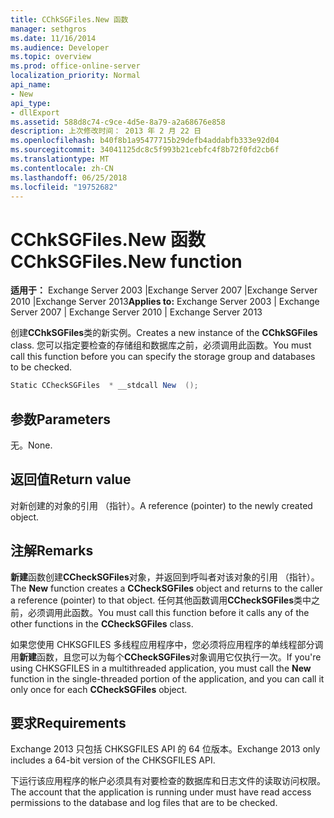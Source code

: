 ```yaml
---
title: CChkSGFiles.New 函数
manager: sethgros
ms.date: 11/16/2014
ms.audience: Developer
ms.topic: overview
ms.prod: office-online-server
localization_priority: Normal
api_name:
- New
api_type:
- dllExport
ms.assetid: 588d8c74-c9ce-4d5e-8a79-a2a68676e858
description: 上次修改时间： 2013 年 2 月 22 日
ms.openlocfilehash: b40f8b1a95477715b29defb4addabfb333e92d04
ms.sourcegitcommit: 34041125dc8c5f993b21cebfc4f8b72f0fd2cb6f
ms.translationtype: MT
ms.contentlocale: zh-CN
ms.lasthandoff: 06/25/2018
ms.locfileid: "19752682"
---
```

# <a name="cchksgfilesnew-function"></a><span data-ttu-id="7b3c4-103">CChkSGFiles.New 函数</span><span class="sxs-lookup"><span data-stu-id="7b3c4-103">CChkSGFiles.New function</span></span>

<span data-ttu-id="7b3c4-104">**适用于：** Exchange Server 2003 |Exchange Server 2007 |Exchange Server 2010 |Exchange Server 2013</span><span class="sxs-lookup"><span data-stu-id="7b3c4-104">**Applies to:** Exchange Server 2003 | Exchange Server 2007 | Exchange Server 2010 | Exchange Server 2013</span></span>
  
<span data-ttu-id="7b3c4-105">创建**CChkSGFiles**类的新实例。</span><span class="sxs-lookup"><span data-stu-id="7b3c4-105">Creates a new instance of the **CChkSGFiles** class.</span></span> <span data-ttu-id="7b3c4-106">您可以指定要检查的存储组和数据库之前，必须调用此函数。</span><span class="sxs-lookup"><span data-stu-id="7b3c4-106">You must call this function before you can specify the storage group and databases to be checked.</span></span> 
  
```cs
Static CCheckSGFiles  * __stdcall New  ();

```

## <a name="parameters"></a><span data-ttu-id="7b3c4-107">参数</span><span class="sxs-lookup"><span data-stu-id="7b3c4-107">Parameters</span></span>

<span data-ttu-id="7b3c4-108">无。</span><span class="sxs-lookup"><span data-stu-id="7b3c4-108">None.</span></span>
  
## <a name="return-value"></a><span data-ttu-id="7b3c4-109">返回值</span><span class="sxs-lookup"><span data-stu-id="7b3c4-109">Return value</span></span>

<span data-ttu-id="7b3c4-110">对新创建的对象的引用 （指针）。</span><span class="sxs-lookup"><span data-stu-id="7b3c4-110">A reference (pointer) to the newly created object.</span></span>
  
## <a name="remarks"></a><span data-ttu-id="7b3c4-111">注解</span><span class="sxs-lookup"><span data-stu-id="7b3c4-111">Remarks</span></span>

<span data-ttu-id="7b3c4-112">**新建**函数创建**CCheckSGFiles**对象，并返回到呼叫者对该对象的引用 （指针）。</span><span class="sxs-lookup"><span data-stu-id="7b3c4-112">The **New** function creates a **CCheckSGFiles** object and returns to the caller a reference (pointer) to that object.</span></span> <span data-ttu-id="7b3c4-113">任何其他函数调用**CCheckSGFiles**类中之前，必须调用此函数。</span><span class="sxs-lookup"><span data-stu-id="7b3c4-113">You must call this function before it calls any of the other functions in the **CCheckSGFiles** class.</span></span> 
  
<span data-ttu-id="7b3c4-114">如果您使用 CHKSGFILES 多线程应用程序中，您必须将应用程序的单线程部分调用**新建**函数，且您可以为每个**CCheckSGFiles**对象调用它仅执行一次。</span><span class="sxs-lookup"><span data-stu-id="7b3c4-114">If you're using CHKSGFILES in a multithreaded application, you must call the **New** function in the single-threaded portion of the application, and you can call it only once for each **CCheckSGFiles** object.</span></span> 
  
## <a name="requirements"></a><span data-ttu-id="7b3c4-115">要求</span><span class="sxs-lookup"><span data-stu-id="7b3c4-115">Requirements</span></span>

<span data-ttu-id="7b3c4-116">Exchange 2013 只包括 CHKSGFILES API 的 64 位版本。</span><span class="sxs-lookup"><span data-stu-id="7b3c4-116">Exchange 2013 only includes a 64-bit version of the CHKSGFILES API.</span></span>
  
<span data-ttu-id="7b3c4-117">下运行该应用程序的帐户必须具有对要检查的数据库和日志文件的读取访问权限。</span><span class="sxs-lookup"><span data-stu-id="7b3c4-117">The account that the application is running under must have read access permissions to the database and log files that are to be checked.</span></span>
  

